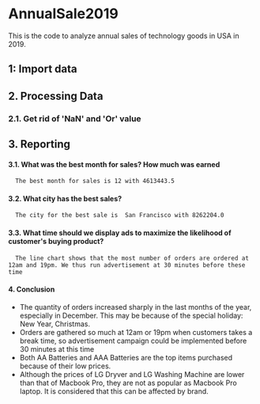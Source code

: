 # AnnualSale2019
This is the code to analyze annual sales of technology goods in USA in 2019. 

## 1: Import data
## 2. Processing Data
### 2.1. Get rid of 'NaN' and 'Or' value
## 3. Reporting
#### 3.1. What was the best month for sales? How much was earned
      The best month for sales is 12 with 4613443.5
#### 3.2. What city has the best sales?
      The city for the best sale is  San Francisco with 8262204.0
#### 3.3. What time should we display ads to maximize the likelihood of customer's buying product?
      The line chart shows that the most number of orders are ordered at 12am and 19pm. We thus run advertisement at 30 minutes before these time 
#### 4. Conclusion
*   The quantity of orders increased sharply in the last months of the year, especially in December. This may be because of the special holiday: New Year, Christmas. 
*   Orders are gathered so much at 12am or 19pm when customers takes a break time, so advertisement campaign could be implemented before 30 minutes at this time
*   Both AA Batteries and AAA Batteries are the top items purchased because of their low prices. 
*   Although the prices of LG Dryver and LG Washing Machine are lower than that of Macbook Pro, they are not as popular as Macbook Pro laptop. It is considered that this can be affected by brand.




